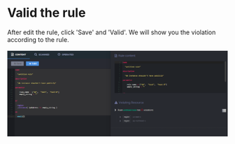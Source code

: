 # Valid the rule

After edit the rule, click 'Save' and 'Valid'. We will show you the violation according to the rule.<br /><br />
![](https://raw.githubusercontent.com/VisualOps/cf-book/master/images/rule_valid.png)

